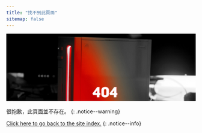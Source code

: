 ```yaml
---
title: "找不到此頁面"
sitemap: false
---
```


![](/images/main-pages/Wii_Red_404.jpg)

很抱歉，此頁面並不存在。
{: .notice--warning}

[Click here to go back to the site index.](site-navigation)
{: .notice--info}
